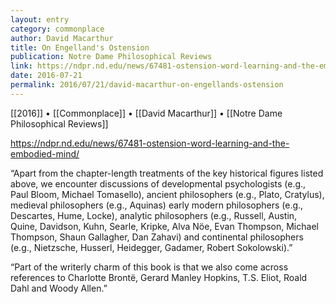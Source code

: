 ```yaml
---
layout: entry
category: commonplace
author: David Macarthur
title: On Engelland's Ostension
publication: Notre Dame Philosophical Reviews
link: https://ndpr.nd.edu/news/67481-ostension-word-learning-and-the-embodied-mind/
date: 2016-07-21
permalink: 2016/07/21/david-macarthur-on-engellands-ostension
---
```


[[2016]] • [[Commonplace]] • [[David Macarthur]] • [[Notre Dame Philosophical Reviews]]

https://ndpr.nd.edu/news/67481-ostension-word-learning-and-the-embodied-mind/

“Apart from the chapter-length treatments of the key historical figures listed above, we encounter discussions of developmental psychologists (e.g., Paul Bloom, Michael Tomasello), ancient philosophers (e.g., Plato, Cratylus), medieval philosophers (e.g., Aquinas) early modern philosophers (e.g., Descartes, Hume, Locke), analytic philosophers (e.g., Russell, Austin, Quine, Davidson, Kuhn, Searle, Kripke, Alva Nöe, Evan Thompson, Michael Thompson, Shaun Gallagher, Dan Zahavi) and continental philosophers (e.g., Nietzsche, Husserl, Heidegger, Gadamer, Robert Sokolowski).”

“Part of the writerly charm of this book is that we also come across references to Charlotte Brontë, Gerard Manley Hopkins, T.S. Eliot, Roald Dahl and Woody Allen.”
